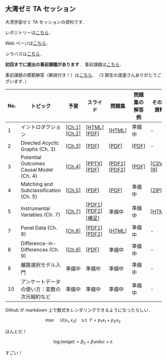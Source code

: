 ## 大湾ゼミ TA セッション

大湾学部ゼミ TA セッションの資料です．

レポジトリーは[こちら](https://github.com/ritsu1997/owanseminar)．

Web ページは[こちら](https://ritsu1997.github.io/owanseminar/)．

シラバスは[こちら](00-syllabus_2022spring/01-syllabus_2022spring.md)．

**初回までに提出の事前課題があります**．
事前課題は[こちら](99-asignments/00-problemset_0.pdf)．

事前課題の模範解答（解説付き！）は[こちら](99-asignments/00-problemset_0_solutions.pdf)．　（3 期生の渡邊さんありがとうございます．）

| No. | トピック                                     | 予習                                                                                                                               | スライド                                                                                                                 | 問題集                                                                                            | 問題集の解答例                                                           | その他資料                                                                                                                                                            |
| --- | -------------------------------------------- | ---------------------------------------------------------------------------------------------------------------------------------- | ------------------------------------------------------------------------------------------------------------------------ | ------------------------------------------------------------------------------------------------- | ------------------------------------------------------------------------ | --------------------------------------------------------------------------------------------------------------------------------------------------------------------- |
| 1   | イントロダクション                           | [[Ch.1]](https://mixtape.scunning.com/introduction.html)<br>[[Ch.2]](https://mixtape.scunning.com/probability-and-regression.html) | [[HTML]](01-introduction/Introduction.html)<br>[[PDF]](01-introduction/Introduction.pdf)                                 | [[HTML]](99-asignments/01-problemset1.html)                                                       | 準備中                                                                   | -                                                                                                                                                                     |
| 2   | Directed Acyclic Graphs (Ch. 3)              | [[Ch.3]](https://mixtape.scunning.com/dag.html)                                                                                    | [[PDF]](02-dag/01-Owanseminar_under_Sasaki_Ishii.pdf)                                                                    | [[PDF]](99-asignments/02-Owanseminar_under_SasakiIshii_PS.pdf)                                    | [[PDF]](99-asignments/02-Owanseminarunder_Sasaki_Ishii_PS_solutions.pdf) | -                                                                                                                                                                     |
| 3   | Potential Outcomes Causal Model (Ch. 4)      | [[Ch.4]](https://mixtape.scunning.com/potential-outcomes.html)                                                                     | [[PPTX]](03-pocm/01-pocm_slides.pptx)<br>[[PDF]](03-pocm/01-pocm_slides.pdf)                                             | [[PDF1]](99-asignments/03-pocm_problemset.pdf)<br>[[PDF2]](99-asignments/03-problemset_bonus.pdf) | [[PDF]](99-asignments/03-pocm_problemset_solutions.pdf)                  | [[CSV]](03-pocm/02-sampling_variation.csv)<br>[[R]](03-pocm/03-randomization.R)                                                                                       |
| 4   | Matching and Subclassification (Ch. 5)       | [[Ch.5]](https://mixtape.scunning.com/matching-and-subclassification.html)                                                         | [[PDF]](04-matching_subclassification/01-matching_subclassification_slides.pdf)                                          | [[PDF]](99-asignments/04-problemset4.pdf)                                                         | 準備中                                                                   | [[ZIP]](https://download-directory.github.io/?url=https%3A%2F%2Fgithub.com%2Fritsu1997%2Fowanseminar%2Ftree%2Fmain%2F04-matching_subclassification%2Fthesis_template) |
| 5   | Instrumental Variables (Ch. 7)               | [[Ch.7]](https://mixtape.scunning.com/instrumental-variables.html)                                                                 | [[PDF1]](05-iv/01-MixTape_ch7_IV.pdf) <br> [[PDF2]](05-iv/02-MixTape_ch7.pdf) <br> [[補足]](05-iv/MixTape_ch7_7_8_2.pdf) | 準備中                                                                                            | 準備中                                                                   | [[HTML]](05-iv/iv.html)                                                                                                                                               |
| 7   | Panel Data (Ch. 8)                           | [[Ch.8]](https://mixtape.scunning.com/panel-data.html)                                                                             | [[PDF1]](07-panel/01-Mixtape_ch.8.pdf) <br> [[PDF2]](07-panel/02-supplement.pdf)                                         | [[HTML]](99-asignments/07-220613seminar.html)                                                                                            | 準備中                                                                   | -                                                                                                                                                                     |
| 8   | Difference-in-Differences (Ch. 9)            | [[Ch.9]](https://mixtape.scunning.com/panel-data.html)                                                                             | [[PDF]](08-did/01-MixtapeCh9.pdf)                                                                                                                   | 準備中                                                                                            | 準備中                                                                   | -                                                                                                                                                                     |
| 9   | 離散選択モデル入門                           | 準備中                                                                                                                             | 準備中                                                                                                                   | 準備中                                                                                            | 準備中                                                                   | -                                                                                                                                                                     |
| 10  | アンケートデータの使い方：変数の次元縮約など | 準備中                                                                                                                             | 準備中                                                                                                                   | 準備中                                                                                            | 準備中                                                                   | -                                                                                                                                                                     |

Github が markdown 上で数式をレンダリングできるようになったらしい．

$$
\max \quad U(x_1, x_2) \quad \text{s.t. } Y = p_1 x_1 + p_2 x_2.
$$

ほんとだ！

$$
\log(wage) = \beta_0 + \beta_1 educ + \varepsilon.
$$

すごい！
